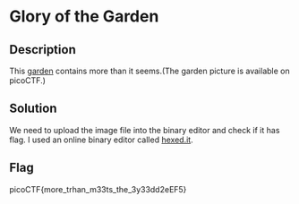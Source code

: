 # Glory of the Garden

## Description

This [garden](https://github.com/stktgthb/picoCTF-50points-writeup/blob/main/Forensics/garden.jpg) contains more than it seems.(The garden picture is available on picoCTF.)

## Solution

We need to upload the image file into the binary editor and check if it has flag. I used an online binary editor called [hexed.it](https://hexed.it/).

## Flag

picoCTF{more_trhan_m33ts_the_3y33dd2eEF5}


